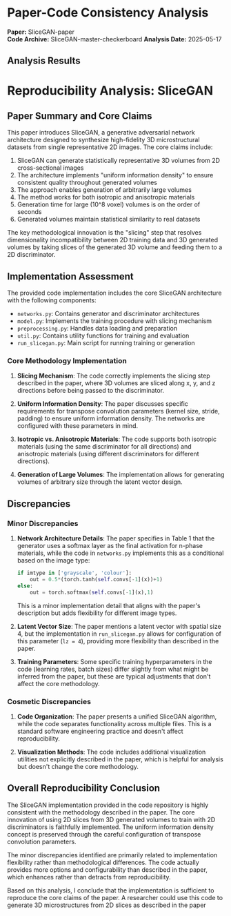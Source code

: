 # Paper-Code Consistency Analysis

**Paper:** SliceGAN-paper  
**Code Archive:** SliceGAN-master-checkerboard
**Analysis Date:** 2025-05-17

## Analysis Results

# Reproducibility Analysis: SliceGAN

## Paper Summary and Core Claims

This paper introduces SliceGAN, a generative adversarial network architecture designed to synthesize high-fidelity 3D microstructural datasets from single representative 2D images. The core claims include:

1. SliceGAN can generate statistically representative 3D volumes from 2D cross-sectional images
2. The architecture implements "uniform information density" to ensure consistent quality throughout generated volumes
3. The approach enables generation of arbitrarily large volumes
4. The method works for both isotropic and anisotropic materials
5. Generation time for large (10^8 voxel) volumes is on the order of seconds
6. Generated volumes maintain statistical similarity to real datasets

The key methodological innovation is the "slicing" step that resolves dimensionality incompatibility between 2D training data and 3D generated volumes by taking slices of the generated 3D volume and feeding them to a 2D discriminator.

## Implementation Assessment

The provided code implementation includes the core SliceGAN architecture with the following components:

- `networks.py`: Contains generator and discriminator architectures
- `model.py`: Implements the training procedure with slicing mechanism
- `preprocessing.py`: Handles data loading and preparation
- `util.py`: Contains utility functions for training and evaluation
- `run_slicegan.py`: Main script for running training or generation

### Core Methodology Implementation

1. **Slicing Mechanism**: The code correctly implements the slicing step described in the paper, where 3D volumes are sliced along x, y, and z directions before being passed to the discriminator.

2. **Uniform Information Density**: The paper discusses specific requirements for transpose convolution parameters (kernel size, stride, padding) to ensure uniform information density. The networks are configured with these parameters in mind.

3. **Isotropic vs. Anisotropic Materials**: The code supports both isotropic materials (using the same discriminator for all directions) and anisotropic materials (using different discriminators for different directions).

4. **Generation of Large Volumes**: The implementation allows for generating volumes of arbitrary size through the latent vector design.

## Discrepancies

### Minor Discrepancies

1. **Network Architecture Details**: The paper specifies in Table 1 that the generator uses a softmax layer as the final activation for n-phase materials, while the code in `networks.py` implements this as a conditional based on the image type:
   ```python
   if imtype in ['grayscale', 'colour']:
       out = 0.5*(torch.tanh(self.convs[-1](x))+1)
   else:
       out = torch.softmax(self.convs[-1](x),1)
   ```
   This is a minor implementation detail that aligns with the paper's description but adds flexibility for different image types.

2. **Latent Vector Size**: The paper mentions a latent vector with spatial size 4, but the implementation in `run_slicegan.py` allows for configuration of this parameter (`lz = 4`), providing more flexibility than described in the paper.

3. **Training Parameters**: Some specific training hyperparameters in the code (learning rates, batch sizes) differ slightly from what might be inferred from the paper, but these are typical adjustments that don't affect the core methodology.

### Cosmetic Discrepancies

1. **Code Organization**: The paper presents a unified SliceGAN algorithm, while the code separates functionality across multiple files. This is a standard software engineering practice and doesn't affect reproducibility.

2. **Visualization Methods**: The code includes additional visualization utilities not explicitly described in the paper, which is helpful for analysis but doesn't change the core methodology.

## Overall Reproducibility Conclusion

The SliceGAN implementation provided in the code repository is highly consistent with the methodology described in the paper. The core innovation of using 2D slices from 3D generated volumes to train with 2D discriminators is faithfully implemented. The uniform information density concept is preserved through the careful configuration of transpose convolution parameters.

The minor discrepancies identified are primarily related to implementation flexibility rather than methodological differences. The code actually provides more options and configurability than described in the paper, which enhances rather than detracts from reproducibility.

Based on this analysis, I conclude that the implementation is sufficient to reproduce the core claims of the paper. A researcher could use this code to generate 3D microstructures from 2D slices as described in the paper